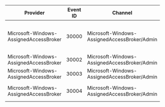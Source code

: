 Provider                                |  Event ID  |  Channel                                       |  Message
----------------------------------------|------------|------------------------------------------------|-------------------------------------------------------------------------
Microsoft-Windows-AssignedAccessBroker  |  30000     |  Microsoft-Windows-AssignedAccessBroker/Admin  |  Activated above lock app {AboveLockAppAUMID} with return code {HResult}
Microsoft-Windows-AssignedAccessBroker  |  30002     |  Microsoft-Windows-AssignedAccessBroker/Admin  |
Microsoft-Windows-AssignedAccessBroker  |  30003     |  Microsoft-Windows-AssignedAccessBroker/Admin  |
Microsoft-Windows-AssignedAccessBroker  |  30004     |  Microsoft-Windows-AssignedAccessBroker/Admin  |  This is a custom event, see details for more information